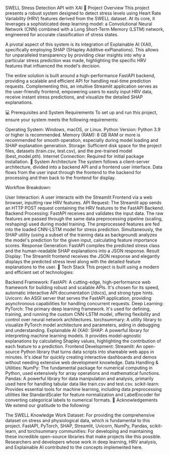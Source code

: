 SWELL Stress Detection API with XAI
🚀 Project Overview
This project presents a robust system designed to detect stress levels using Heart Rate Variability (HRV) features derived from the SWELL dataset. At its core, it leverages a sophisticated deep learning model: a Convolutional Neural Network (CNN) combined with a Long Short-Term Memory (LSTM) network, engineered for accurate classification of stress states.

A pivotal aspect of this system is its integration of Explainable AI (XAI), specifically employing SHAP (SHapley Additive exPlanations). This allows for unparalleled transparency by providing clear insights into why a particular stress prediction was made, highlighting the specific HRV features that influenced the model's decision.

The entire solution is built around a high-performance FastAPI backend, providing a scalable and efficient API for handling real-time prediction requests. Complementing this, an intuitive Streamlit application serves as the user-friendly frontend, empowering users to easily input HRV data, receive instant stress predictions, and visualize the detailed SHAP explanations.

💻 Prerequisites and System Requirements
To set up and run this project, ensure your system meets the following requirements:

Operating System: Windows, macOS, or Linux.
Python Version: Python 3.9 or higher is recommended.
Memory (RAM): 8 GB RAM or more is recommended for smooth operation, especially during model loading and SHAP explanation generation.
Storage: Sufficient disk space for the project files, datasets (train.csv, test.csv), and the pre-trained model (best_model.pth).
Internet Connection: Required for initial package installation.
🧠 System Architecture
The system follows a client-server architecture, divided into a backend API and a frontend user interface. Data flows from the user input through the frontend to the backend for processing and then back to the frontend for display.

Workflow Breakdown:

User Interaction: A user interacts with the Streamlit Frontend via a web browser, inputting raw HRV features.
API Request: The Streamlit app sends an HTTP POST request containing the HRV features to the FastAPI Backend.
Backend Processing:
FastAPI receives and validates the input data.
The raw features are passed through the same data preprocessing pipeline (scaling, reshaping) used during model training.
The preprocessed features are fed into the loaded CNN-LSTM model for stress prediction.
Simultaneously, the SHAP utility (using a subset of the training data as background) analyzes the model's prediction for the given input, calculating feature importance scores.
Response Generation: FastAPI compiles the predicted stress class and the human-readable SHAP explanations into a JSON response.
Result Display: The Streamlit frontend receives the JSON response and elegantly displays the predicted stress level along with the detailed feature explanations to the user.
🚀 Tech Stack
This project is built using a modern and efficient set of technologies:

Backend Framework:
FastAPI: A cutting-edge, high-performance web framework for building robust and scalable APIs. It's chosen for its speed, automatic interactive API documentation (/docs), and strong type hints.
Uvicorn: An ASGI server that serves the FastAPI application, providing asynchronous capabilities for handling concurrent requests.
Deep Learning:
PyTorch: The primary deep learning framework. It's used for defining, training, and running the custom CNN-LSTM model, offering flexibility and control over neural network architectures.
torchsummary: A utility library to visualize PyTorch model architecture and parameters, aiding in debugging and understanding.
Explainable AI (XAI):
SHAP: A powerful library for interpreting machine learning models. It provides model-agnostic explanations by calculating Shapley values, highlighting the contribution of each feature to a prediction.
Frontend Development:
Streamlit: An open-source Python library that turns data scripts into shareable web apps in minutes. It's ideal for quickly creating interactive dashboards and demos without needing extensive web development knowledge.
Data Handling & Utilities:
NumPy: The fundamental package for numerical computing in Python, used extensively for array operations and mathematical functions.
Pandas: A powerful library for data manipulation and analysis, primarily used here for handling tabular data like train.csv and test.csv.
scikit-learn: Provides essential tools for machine learning, including data preprocessing utilities like StandardScaler for feature normalization and LabelEncoder for converting categorical labels to numerical formats.
🙏 Acknowledgements
We extend our gratitude to the following:

The SWELL Knowledge Work Dataset: For providing the comprehensive dataset on stress and physiological data, which is fundamental to this project.
FastAPI, PyTorch, SHAP, Streamlit, Uvicorn, NumPy, Pandas, scikit-learn, and torchsummary communities: For developing and maintaining these incredible open-source libraries that make projects like this possible.
Researchers and developers whose work in deep learning, HRV analysis, and Explainable AI contributed to the concepts implemented here.
